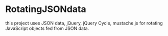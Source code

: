 # RotatingJSONdata
this project uses JSON data, jQuery, jQuery Cycle, mustache.js for rotating JavaScript objects fed from JSON data.
